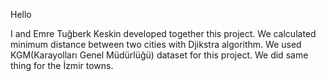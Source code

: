 Hello

I and Emre Tuğberk Keskin developed together this project. 
We calculated minimum distance between two cities with Djikstra algorithm. 
We used KGM(Karayolları Genel Müdürlüğü) dataset for this project.
We did same thing for the İzmir towns.

